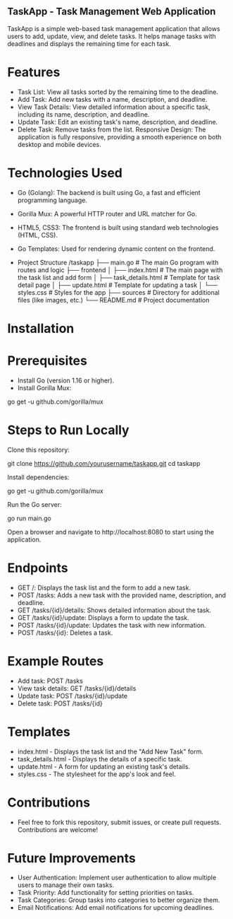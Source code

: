 ## TaskApp - Task Management Web Application

TaskApp is a simple web-based task management application that allows users to add, update, view, and delete tasks. It helps manage tasks with deadlines and displays the remaining time for each task.

# Features

- Task List: View all tasks sorted by the remaining time to the deadline.
- Add Task: Add new tasks with a name, description, and deadline.
- View Task Details: View detailed information about a specific task, including its name, description, and deadline.
- Update Task: Edit an existing task's name, description, and deadline.
- Delete Task: Remove tasks from the list.
  Responsive Design: The application is fully responsive, providing a smooth experience on both desktop and mobile devices.

# Technologies Used

- Go (Golang): The backend is built using Go, a fast and efficient programming language.
- Gorilla Mux: A powerful HTTP router and URL matcher for Go.
- HTML5, CSS3: The frontend is built using standard web technologies (HTML, CSS).
- Go Templates: Used for rendering dynamic content on the frontend.

- Project Structure
  /taskapp
  ├── main.go # The main Go program with routes and logic
  ├── frontend
  │ ├── index.html # The main page with the task list and add form
  │ ├── task_details.html # Template for task detail page
  │ ├── update.html # Template for updating a task
  │ └── styles.css # Styles for the app
  ├── sources # Directory for additional files (like images, etc.)
  └── README.md # Project documentation

# Installation

# Prerequisites

- Install Go (version 1.16 or higher).
- Install Gorilla Mux:

go get -u github.com/gorilla/mux

# Steps to Run Locally

Clone this repository:

git clone https://github.com/yourusername/taskapp.git
cd taskapp

Install dependencies:

go get -u github.com/gorilla/mux

Run the Go server:

go run main.go

Open a browser and navigate to http://localhost:8080 to start using the application.

# Endpoints

- GET /: Displays the task list and the form to add a new task.
- POST /tasks: Adds a new task with the provided name, description, and deadline.
- GET /tasks/{id}/details: Shows detailed information about the task.
- GET /tasks/{id}/update: Displays a form to update the task.
- POST /tasks/{id}/update: Updates the task with new information.
- POST /tasks/{id}: Deletes a task.

# Example Routes

- Add task: POST /tasks
- View task details: GET /tasks/{id}/details
- Update task: POST /tasks/{id}/update
- Delete task: POST /tasks/{id}

# Templates

- index.html - Displays the task list and the "Add New Task" form.
- task_details.html - Displays the details of a specific task.
- update.html - A form for updating an existing task's details.
- styles.css - The stylesheet for the app's look and feel.

# Contributions

- Feel free to fork this repository, submit issues, or create pull requests. Contributions are welcome!

# Future Improvements

- User Authentication: Implement user authentication to allow multiple users to manage their own tasks.
- Task Priority: Add functionality for setting priorities on tasks.
- Task Categories: Group tasks into categories to better organize them.
- Email Notifications: Add email notifications for upcoming deadlines.
